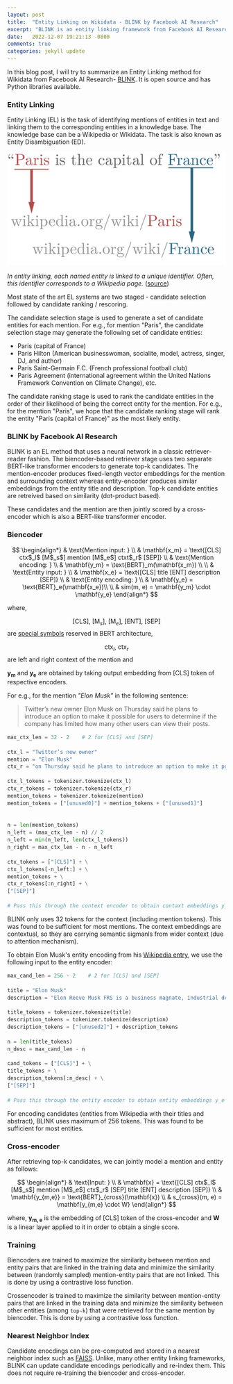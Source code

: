 ```yaml
---
layout: post
title:  "Entity Linking on Wikidata - BLINK by Facebook AI Research"
excerpt: "BLINK is an entity linking framework from Facebook AI Research which implements a classic neural network based retriever-reader architecture for entity linking."
date:   2022-12-07 19:21:13 -0800
comments: true
categories: jekyll update
---
```


In this blog post, I will try to summarize an Entity Linking method for Wikidata from Facebook AI Research- [BLINK](blink-link). It is open source and has Python libraries available.

### Entity Linking

Entity Linking (EL) is the task of identifying mentions of entities in text and linking them to the corresponding entities in a knowledge base. The knowledge base can be a Wikipedia or Wikidata. The task is also known as Entity Disambiguation (ED).

![en-image]

*In entity linking, each named entity is linked to a unique identifier. Often, this identifier corresponds to a Wikipedia page.* ([source](https://en.wikipedia.org/wiki/File:Entity_Linking_-_Short_Example.png))
<br>

Most state of the art EL systems are two staged - candidate selection followed by candidate ranking / rescoring. 

The candidate selection stage is used to generate a set of candidate entities for each mention. For e.g., for mention "Paris", the candidate selection stage may generate the following set of candidate entities:

- Paris (capital of France)
- Paris Hilton (American businesswoman, socialite, model, actress, singer, DJ, and author)
- Paris Saint-Germain F.C. (French professional football club)
- Paris Agreement (international agreement within the United Nations Framework Convention on Climate Change), etc.

The candidate ranking stage is used to rank the candidate entities in the order of their likelihood of being the correct entity for the mention. For e.g., for the mention "Paris", we hope that the candidate ranking stage will rank the entity "Paris (capital of France)" as the most likely entity.

### BLINK by Facebook AI Research

BLINK is an EL method that uses a neural network in a classic retriever-reader fashion. The biencoder-based retriever stage uses two separate BERT-like transformer encoders to generate top-k candidates. The mention-encoder produces fixed-length vector embeddings for the mention and surrounding context whereas entity-encoder produces similar embeddings from the entity title and description. Top-k candidate entities are retreived based on similarity (dot-product based).

These candidates and the mention are then jointly scored by a cross-encoder which is also a BERT-like transformer encoder.

### Biencoder

<!-- Write a LaTex block that explains how mention and entity encodings are calculated -->
$$
\begin{align*}
& \text{Mention input: } \\
& \mathbf{x_m} = \text{[CLS] ctx$_l$ [M$_s$] mention [M$_e$] ctxt$_r$ [SEP]} \\
& \text{Mention encoding: } \\
& \mathbf{y_m} = \text{BERT}_m(\mathbf{x_m}) \\
\\
& \text{Entity input: } \\
& \mathbf{x_e} = \text{[CLS] title [ENT] description [SEP]} \\
& \text{Entity encoding: } \\
& \mathbf{y_e} = \text{BERT}_e(\mathbf{x_e})\\
\\
& sim(m, e) = \mathbf{y_m} \cdot \mathbf{y_e}
\end{align*}
$$

where, 

$$ \text{[CLS], [M$_s$], [M$_e$], [ENT], [SEP]} $$ are [special symbols](https://stackoverflow.com/questions/62452271/understanding-bert-vocab-unusedxxx-tokens) reserved in BERT architecture,

$$ \text{ctx$_l$, ctx$_r$}$$ are left and right context of the mention and 

$\mathbf{y_m}$ and $\mathbf{y_e}$ are obtained by taking output embedding from $\text{[CLS]}$ token of respective encoders. 

For e.g., for the mention _"Elon Musk"_ in the following sentence:

> Twitter’s new owner Elon Musk on Thursday said he plans to introduce an option to make it possible for users to determine if the company has limited how many other users can view their posts.

```python
max_ctx_len = 32 - 2    # 2 for [CLS] and [SEP]

ctx_l = "Twitter’s new owner"
mention = "Elon Musk"
ctx_r = "on Thursday said he plans to introduce an option to make it possible for users to determine if the company has limited how many other users can view their posts."

ctx_l_tokens = tokenizer.tokenize(ctx_l)
ctx_r_tokens = tokenizer.tokenize(ctx_r)
mention_tokens = tokenizer.tokenize(mention)
mention_tokens = ["[unused0]"] + mention_tokens + ["[unused1]"]


n = len(mention_tokens)
n_left = (max_ctx_len - n) // 2
n_left = min(n_left, len(ctx_l_tokens))
n_right = max_ctx_len - n - n_left

ctx_tokens = ["[CLS]"] + \
ctx_l_tokens[-n_left:] + \
mention_tokens + \
ctx_r_tokens[:n_right] + \
["[SEP]"]

# Pass this through the context encoder to obtain contaxt embeddings y_m
```

BLINK only uses 32 tokens for the context (including mention tokens). This was found to be sufficient for most mentions. The context embeddings are contextual, so they are carrying semantic sigmanls from wider context (due to attention mechanism).

To obtain Elon Musk's entity encoding from his [Wikipedia entry](https://en.wikipedia.org/wiki/Elon_Musk), we use the following input to the entity encoder:

```python
max_cand_len = 256 - 2    # 2 for [CLS] and [SEP]

title = "Elon Musk"
description = "Elon Reeve Musk FRS is a business magnate, industrial designer, engineer, and philanthropist. He is the founder, CEO, CTO and chief designer of SpaceX; early investor, CEO and product architect of Tesla, Inc.; founder of The Boring Company; co-founder of Neuralink; and co-founder and initial co-chairman of OpenAI. A centibillionaire, Musk is one of the richest people in the world."

title_tokens = tokenizer.tokenize(title)
description_tokens = tokenizer.tokenize(description)
description_tokens = ["[unused2]"] + description_tokens

n = len(title_tokens)
n_desc = max_cand_len - n

cand_tokens = ["[CLS]"] + \
title_tokens + \
description_tokens[:n_desc] + \
["[SEP]"]

# Pass this through the entity encoder to obtain entity embeddings y_e
```

For encoding candidates (entities from Wikipedia with their titles and abstract), BLINK uses maximum of 256 tokens. This was found to be sufficient for most entities.

### Cross-encoder

After retrieving top-k candidates, we can jointly model a mention and entity as follows:

$$
\begin{align*}
& \text{Input: } \\
& \mathbf{x} = \text{[CLS] ctx$_l$ [M$_s$] mention [M$_e$] ctx$_r$ [SEP] title [ENT] description [SEP]} \\
& \mathbf{y_{m,e}} = \text{BERT}_{cross}(\mathbf{x}) \\
& s_{cross}(m, e) = \mathbf{y_{m,e} \cdot W}
\end{align*}
$$

where, $\mathbf{y_{m,e}}$ is the embedding of $\text{[CLS]}$ token of the cross-encoder and $\mathbf{W}$ is a linear layer applied to it in order to obtain a single score.

### Training

Biencoders are trained to maximize the similarity between mention and entity pairs that are linked in the training data and minimize the similarity between (randomly sampled) mention-entity pairs that are not linked. This is done by using a contrastive loss function.

Crossencoder is trained to maximize the similarity between mention-entity pairs that are linked in the training data and minimize the similarity between other entities (among `top-k`) that were retrieved for the same mention by biencoder. This is done by using a contrastive loss function.

### Nearest Neighbor Index

Candidate enocdings can be pre-computed and stored in a nearest neighbor index such as [FAISS](https://engineering.fb.com/2017/03/29/data-infrastructure/faiss-a-library-for-efficient-similarity-search/). Unlike, many other entity linking frameworks, BLINK can update candidate encodings periodically and re-index them. This does not require re-training the biencoder and cross-encoder.

[rel-link]: https://github.com/informagi/REL
[blink-link]: https://github.com/facebookresearch/BLINK
[en-image]: /assets/entity-linking/640px-Entity_Linking_-_Short_Example.png